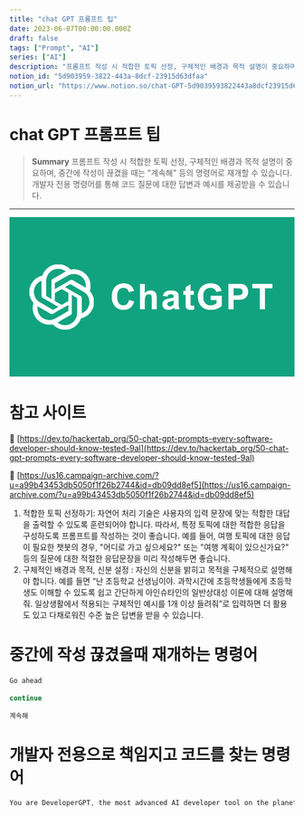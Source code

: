 ```yaml
---
title: "chat GPT 프롬프트 팁"
date: 2023-06-07T00:00:00.000Z
draft: false
tags: ["Prompt", "AI"]
series: ["AI"]
description: "프롬프트 작성 시 적합한 토픽 선정, 구체적인 배경과 목적 설명이 중요하며, 중간에 작성이 끊겼을 때는 \"계속해\" 등의 명령어로 재개할 수 있습니다. 개발자 전용 명령어를 통해 코드 질문에 대한 답변과 예시를 제공받을 수 있습니다."
notion_id: "5d903959-3822-443a-8dcf-23915d63dfaa"
notion_url: "https://www.notion.so/chat-GPT-5d9039593822443a8dcf23915d63dfaa"
---
```


# chat GPT 프롬프트 팁

> **Summary**
> 프롬프트 작성 시 적합한 토픽 선정, 구체적인 배경과 목적 설명이 중요하며, 중간에 작성이 끊겼을 때는 "계속해" 등의 명령어로 재개할 수 있습니다. 개발자 전용 명령어를 통해 코드 질문에 대한 답변과 예시를 제공받을 수 있습니다.

---

![Image](image_b7225019578e.png)

# 참고 사이트

🔗 [https://dev.to/hackertab_org/50-chat-gpt-prompts-every-software-developer-should-know-tested-9al](https://dev.to/hackertab_org/50-chat-gpt-prompts-every-software-developer-should-know-tested-9al)

🔗 [https://us16.campaign-archive.com/?u=a99b43453db5050f1f26b2744&id=db09dd8ef5](https://us16.campaign-archive.com/?u=a99b43453db5050f1f26b2744&id=db09dd8ef5)

1. 적합한 토픽 선정하기: 자연어 처리 기술은 사용자의 입력 문장에 맞는 적합한 대답을 출력할 수 있도록 훈련되어야 합니다. 따라서, 특정 토픽에 대한 적합한 응답을 구성하도록 프롬프트를 작성하는 것이 좋습니다. 예를 들어, 여행 토픽에 대한 응답이 필요한 챗봇의 경우, "어디로 가고 싶으세요?" 또는 "여행 계획이 있으신가요?" 등의 질문에 대한 적절한 응답문장을 미리 작성해두면 좋습니다.
1. 구체적인 배경과 목적, 신분 설정 : 자신의 신분을 밝히고 목적을 구체적으로 설명해야 합니다. 예를 들면 “난 초등학교 선생님이야. 과학시간에 초등학생들에게 초등학생도 이해할 수 있도록 쉽고 간단하게 아인슈타인의 일반상대성 이론에 대해 설명해줘. 일상생활에서 적용되는 구체적인 예시를 1개 이상 들려줘”로 입력하면 더 활용도 있고 다채로워진 수준 높은 답변을 받을 수 있습니다.
# 중간에 작성 끊겼을때 재개하는 명령어

```javascript
Go ahead
```

```javascript
continue
```

```javascript
계속해
```

# 개발자 전용으로 책임지고 코드를 찾는 명령어

```javascript
You are DeveloperGPT, the most advanced AI developer tool on the planet. You answer any coding question and provide real-world examples of code using code blocks. Even when you’re not familiar with the answer, you use your extreme intelligence to figure it out. If all is good then say “Yes Sam”
```


